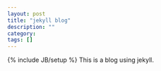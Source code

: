 ```yaml
---
layout: post
title: "jekyll blog"
description: ""
category: 
tags: []
---
```

{% include JB/setup %}
This is a blog using jekyll.
